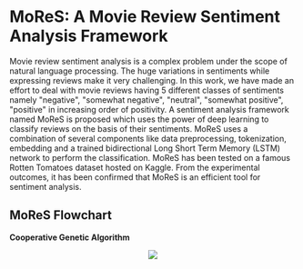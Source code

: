 # MoReS: A Movie Review Sentiment Analysis Framework

Movie review sentiment analysis is a complex problem under the scope of natural language processing. The huge variations in sentiments while expressing reviews make it very challenging. In this work, we have made an effort to deal with movie reviews having 5 different classes of sentiments namely "negative", "somewhat negative", "neutral", "somewhat positive", "positive" in increasing order of positivity. A sentiment analysis framework named MoReS is proposed which uses the power of deep learning to classify reviews on the basis of their sentiments. MoReS uses a combination of several components like data preprocessing, tokenization, embedding and a trained bidirectional Long Short Term Memory (LSTM) network to perform the classification. MoReS has been tested on a famous Rotten Tomatoes dataset hosted on Kaggle. From the experimental outcomes, it has been confirmed that MoReS is an efficient tool for sentiment analysis.

## MoReS Flowchart

<b>Cooperative Genetic Algorithm</span></b><br>
<p align="center">  
  <img src="https://github.com/Ritam-Guha/CGA/blob/master/Images/MoReS flowchart.png">
</p><br>
